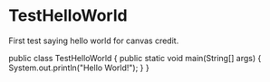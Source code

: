 # TestHelloWorld
First test saying hello world for canvas credit.

public class TestHelloWorld {
    public static void main(String[] args) {
        System.out.println("Hello World!");
    }
}

